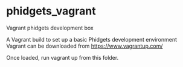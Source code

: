 # phidgets_vagrant
Vagrant phidgets development box

A Vagrant build to set up a basic Phidgets development environment
Vagrant can be downloaded from https://www.vagrantup.com/

Once loaded, run vagrant up from this folder.
